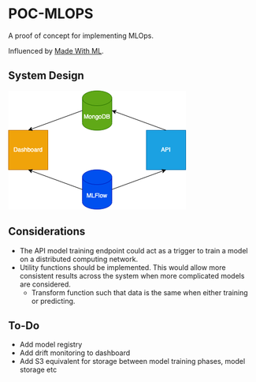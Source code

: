 # POC-MLOPS

A proof of concept for implementing MLOps.

Influenced by [Made With ML](https://madewithml.com/).

## System Design

![Alt text here](images/system_design.png)

## Considerations

- The API model training endpoint could act as a trigger to train a model on a distributed computing network.
- Utility functions should be implemented. This would allow more consistent results across the system when more complicated models are considered.
  - Transform function such that data is the same when either training or predicting.

## To-Do

- Add model registry
- Add drift monitoring to dashboard
- Add S3 equivalent for storage between model training phases, model storage etc
